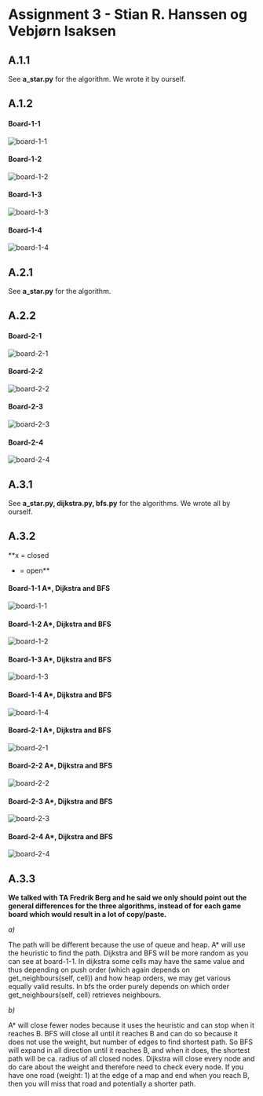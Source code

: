# Assignment 3 - Stian R. Hanssen og Vebjørn Isaksen

## A.1.1

See **a_star.py** for the algorithm. We wrote it by ourself.

## A.1.2

#### Board-1-1

![board-1-1](pictures/board-1-1.png)

#### Board-1-2

![board-1-2](pictures/board-1-2.png)

#### Board-1-3

![board-1-3](pictures/board-1-3.png)

#### Board-1-4

![board-1-4](pictures/board-1-4.png)

## A.2.1

See **a_star.py** for the algorithm.

## A.2.2

#### Board-2-1

![board-2-1](pictures/board-2-1.png)

#### Board-2-2

![board-2-2](pictures/board-2-2.png)

#### Board-2-3

![board-2-3](pictures/board-2-3.png)

#### Board-2-4

![board-2-4](pictures/board-2-4.png)

## A.3.1

See **a_star.py, dijkstra.py, bfs.py** for the algorithms. We wrote all by ourself.

## A.3.2

**x = closed  
* = open**

#### Board-1-1 A*, Dijkstra and BFS

![board-1-1](pictures/as-dij-bfs-1-1.png)

#### Board-1-2 A*, Dijkstra and BFS

![board-1-2](pictures/as-dij-bfs-1-2.png)

#### Board-1-3 A*, Dijkstra and BFS

![board-1-3](pictures/as-dij-bfs-1-3.png)

#### Board-1-4 A*, Dijkstra and BFS

![board-1-4](pictures/as-dij-bfs-1-4.png)

#### Board-2-1 A*, Dijkstra and BFS

![board-2-1](pictures/as-dij-bfs-2-1.png)

#### Board-2-2 A*, Dijkstra and BFS

![board-2-2](pictures/as-dij-bfs-2-2.png)

#### Board-2-3 A*, Dijkstra and BFS

![board-2-3](pictures/as-dij-bfs-2-3.png)

#### Board-2-4 A*, Dijkstra and BFS

![board-2-4](pictures/as-dij-bfs-2-4.png)

## A.3.3

**We talked with TA Fredrik Berg and he said we only should point out the general differences for the three algorithms, instead of for each game board which would result in a lot of copy/paste.**

*a)*  

The path will be different because the use of queue and heap. A* will use the heuristic to find the path. Dijkstra and BFS will be more random as you can see at board-1-1. In dijkstra some cells may have the same value and thus depending on push order (which again depends on get_neighbours(self, cell)) and how heap orders, we may get various equally valid results. In bfs the order purely depends on which order get_neighbours(self, cell) retrieves neighbours.

*b)*  

A* will close fewer nodes because it uses the heuristic and can stop when it reaches B. BFS will close all until it reaches B and can do so because it does not use the weight, but number of edges to find shortest path. So BFS will expand in all direction until it reaches B, and when it does, the shortest path will be ca. radius of all closed nodes. Dijkstra will close every node and do care about the weight and therefore need to check every node. If you have one road (weight: 1) at the edge of a map and end when you reach B, then you will miss that road and potentially a shorter path.
